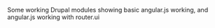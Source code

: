 Some working Drupal modules showing basic angular.js working,
and angular.js working with router.ui
